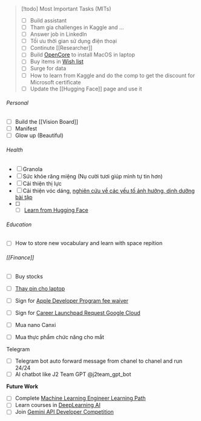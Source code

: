 > [!todo] Most Important Tasks (MITs)
> - [ ] Build assistant
> - [ ] Tham gia challenges in Kaggle and ...
> - [ ] Answer job in Linkedln
> - [ ] Tối ưu thời gian sử dụng điện thoại
> - [ ] Continute [[Researcher]]
> - [ ] Build [OpenCore](Apple.md#MacOS) to install MacOS in laptop
> - [ ] Buy items in [Wish list](Objects.md#Wish%20list)
> - [ ] Surge for data
> - [ ] How to learn from Kaggle and do the comp to get the discount for Microsoft certificate
> - [ ] Update the [[Hugging Face]] page and use it

###### Personal

- [ ] Build the [[Vision Board]]
- [ ] Manifest
- [ ] Glow up (Beautiful)

###### Health

- [ ] Granola
- [ ] Sức khỏe răng miệng (Nụ cười tươi giúp mình tự tin hơn)
- [ ] Cải thiện thị lực
- [ ] Cải thiện vóc dáng, [nghiên cứu về các yếu tố ảnh hưởng, dinh dưỡng bài tập](Researcher.md)
- [ ] - [ ] [Learn from Hugging Face](https://huggingface.co/learn)

###### Education

- [ ] How to store new vocabulary and learn with space repition

###### [[Finance]]
	
- [ ] Buy stocks

- [ ] [Thay pin cho laptop](https://linhkienlaptop24h.com/san-pham/pin-dung-cho-laptop-msi-gf63-bty-m6k-)
- [ ] Sign for [Apple Developer Program fee waiver](https://developer.apple.com/support/fee-waiver/)
- [ ] Sign for [Career Launchpad Request Google Cloud](https://cloud.google.com/edu/faculty/career-launchpad)
- [ ] Mua nano Canxi
- [ ] Mua thực phẩm chức năng cho mắt
    
Telegram

- [ ] Telegram bot auto forward message from chanel to chanel and run 24/24
- [ ] AI chatbot like J2 Team GPT @j2team_gpt_bot

**Future Work**

- [ ] Complete [Machine Learning Engineer Learning Path](https://www.cloudskillsboost.google/paths/17)
- [ ] Learn courses in [DeepLearning AI](https://www.deeplearning.ai/)
- [ ] Join [Gemini API Developer Competition](https://ai.google.dev/competition)